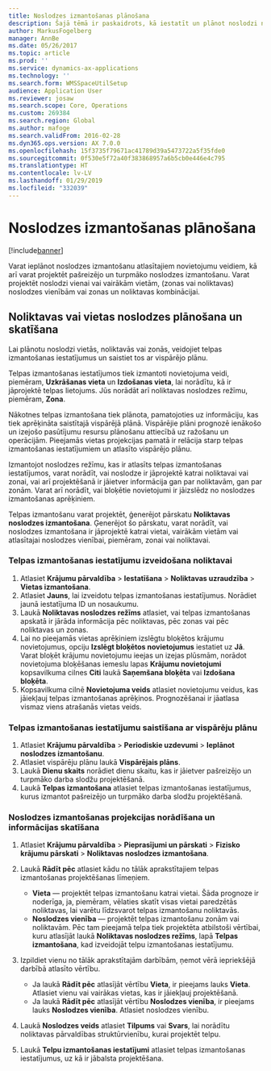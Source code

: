 ```yaml
---
title: Noslodzes izmantošanas plānošana
description: Šajā tēmā ir paskaidrots, kā iestatīt un plānot noslodzi noliktavai.
author: MarkusFogelberg
manager: AnnBe
ms.date: 05/26/2017
ms.topic: article
ms.prod: ''
ms.service: dynamics-ax-applications
ms.technology: ''
ms.search.form: WMSSpaceUtilSetup
audience: Application User
ms.reviewer: josaw
ms.search.scope: Core, Operations
ms.custom: 269384
ms.search.region: Global
ms.author: mafoge
ms.search.validFrom: 2016-02-28
ms.dyn365.ops.version: AX 7.0.0
ms.openlocfilehash: 15f3735f79671ac41789d39a5473722a5f35fde0
ms.sourcegitcommit: 0f530e5f72a40f383868957a6b5cb0e446e4c795
ms.translationtype: HT
ms.contentlocale: lv-LV
ms.lasthandoff: 01/29/2019
ms.locfileid: "332039"
---
```

# <a name="schedule-load-utilization"></a>Noslodzes izmantošanas plānošana

[!include[banner](../includes/banner.md)]

Varat ieplānot noslodzes izmantošanu atlasītajiem novietojumu veidiem, kā arī varat projektēt pašreizējo un turpmāko noslodzes izmantošanu. Varat projektēt noslodzi vienai vai vairākām vietām, (zonas vai noliktavas) noslodzes vienībām vai zonas un noliktavas kombinācijai.

## <a name="schedule-and-view-the-load-for-a-warehouse-or-site"></a>Noliktavas vai vietas noslodzes plānošana un skatīšana

Lai plānotu noslodzi vietās, noliktavās vai zonās, veidojiet telpas izmantošanas iestatījumus un saistiet tos ar vispārējo plānu.

Telpas izmantošanas iestatījumos tiek izmantoti novietojuma veidi, piemēram, **Uzkrāšanas vieta** un **Izdošanas vieta**, lai norādītu, kā ir jāprojektē telpas lietojums. Jūs norādāt arī noliktavas noslodzes režīmu, piemēram, **Zona**.

Nākotnes telpas izmantošana tiek plānota, pamatojoties uz informāciju, kas tiek aprēķināta saistītajā vispārējā plānā. Vispārējie plāni prognozē ienākošo un izejošo pasūtījumu resursu plānošanu attiecībā uz ražošanu un operācijām. Pieejamās vietas projekcijas pamatā ir relācija starp telpas izmantošanas iestatījumiem un atlasīto vispārējo plānu.

Izmantojot noslodzes režīmu, kas ir atlasīts telpas izmantošanas iestatījumos, varat norādīt, vai noslodze ir jāprojektē katrai noliktavai vai zonai, vai arī projektēšanā ir jāietver informācija gan par noliktavām, gan par zonām. Varat arī norādīt, vai bloķētie novietojumi ir jāizslēdz no noslodzes izmantošanas aprēķiniem.

Telpas izmantošanu varat projektēt, ģenerējot pārskatu **Noliktavas noslodzes izmantošana**. Ģenerējot šo pārskatu, varat norādīt, vai noslodzes izmantošana ir jāprojektē katrai vietai, vairākām vietām vai atlasītajai noslodzes vienībai, piemēram, zonai vai noliktavai.

### <a name="create-a-space-utilization-setup-for-a-warehouse"></a>Telpas izmantošanas iestatījumu izveidošana noliktavai

1. Atlasiet **Krājumu pārvaldība** \> **Iestatīšana** \> **Noliktavas uzraudzība** \> **Vietas izmantošana**.
2. Atlasiet **Jauns**, lai izveidotu telpas izmantošanas iestatījumus. Norādiet jaunā iestatījuma ID un nosaukumu.
3. Laukā **Noliktavas noslodzes režīms** atlasiet, vai telpas izmantošanas apskatā ir jārāda informācija pēc noliktavas, pēc zonas vai pēc noliktavas un zonas.
4. Lai no pieejamās vietas aprēķiniem izslēgtu bloķētos krājumu novietojumus, opciju **Izslēgt bloķētos novietojumus** iestatiet uz **Jā**. Varat bloķēt krājumu novietojumu ieejas un izejas plūsmām, norādot novietojuma bloķēšanas iemeslu lapas **Krājumu novietojumi** kopsavilkuma cilnes **Citi** laukā **Saņemšana bloķēta** vai **Izdošana bloķēta**.
5. Kopsavilkuma cilnē **Novietojuma veids** atlasiet novietojumu veidus, kas jāiekļauj telpas izmantošanas aprēķinos. Prognozēšanai ir jāatlasa vismaz viens atrašanās vietas veids.

### <a name="associate-a-space-utilization-setup-with-a-master-plan"></a>Telpas izmantošanas iestatījumu saistīšana ar vispārēju plānu

1. Atlasiet **Krājumu pārvaldība** \> **Periodiskie uzdevumi** \> **Ieplānot noslodzes izmantošanu**.
2. Atlasiet vispārēju plānu laukā **Vispārējais plāns**.
3. Laukā **Dienu skaits** norādiet dienu skaitu, kas ir jāietver pašreizējo un turpmāko darba slodžu projektēšanā.
4. Laukā **Telpas izmantošana** atlasiet telpas izmantošanas iestatījumus, kurus izmantot pašreizējo un turpmāko darba slodžu projektēšanā.

### <a name="specify-the-load-utilization-projection-and-view-information"></a>Noslodzes izmantošanas projekcijas norādīšana un informācijas skatīšana

1. Atlasiet **Krājumu pārvaldība** \> **Pieprasījumi un pārskati** \> **Fizisko krājumu pārskati** \> **Noliktavas noslodzes izmantošana**.
2. Laukā **Rādīt pēc** atlasiet kādu no tālāk aprakstītajiem telpas izmantošanas projektēšanas līmeņiem.

    - **Vieta** — projektēt telpas izmantošanu katrai vietai. Šāda prognoze ir noderīga, ja, piemēram, vēlaties skatīt visas vietai paredzētās noliktavas, lai varētu līdzsvarot telpas izmantošanu noliktavās.
    - **Noslodzes vienība** — projektēt telpas izmantošanu zonām vai noliktavām. Pēc tam pieejamā telpa tiek projektēta atbilstoši vērtībai, kuru atlasījāt laukā **Noliktavas noslodzes režīms**, lapā **Telpas izmantošana**, kad izveidojāt telpu izmantošanas iestatījumu.

3. Izpildiet vienu no tālāk aprakstītajām darbībām, ņemot vērā iepriekšējā darbībā atlasīto vērtību.

    - Ja laukā **Rādīt pēc** atlasījāt vērtību **Vieta**, ir pieejams lauks **Vieta**. Atlasiet vienu vai vairākas vietas, kas ir jāiekļauj projektēšanā.
    - Ja laukā **Rādīt pēc** atlasījāt vērtību **Noslodzes vienība**, ir pieejams lauks **Noslodzes vienība**. Atlasiet noslodzes vienību.

4. Laukā **Noslodzes veids** atlasiet **Tilpums** vai **Svars**, lai norādītu noliktavas pārvaldības struktūrvienību, kurai projektēt telpu.
5. Laukā **Telpu izmantošanas iestatījumi** atlasiet telpas izmantošanas iestatījumus, uz kā ir jābalsta projektēšana.
